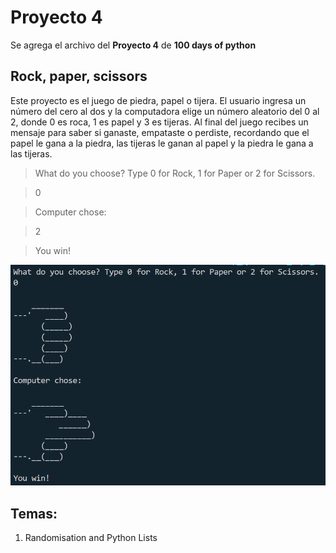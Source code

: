 # Proyecto 4
Se agrega el archivo del **Proyecto 4** de **100 days of python**

## Rock, paper, scissors

Este proyecto es el juego de piedra, papel o tijera. El usuario ingresa un número del cero al dos y la computadora elige un número aleatorio del 0 al 2, donde 0 es roca, 1 es papel y 3 es tijeras. Al final del juego recibes un mensaje para saber si ganaste, empataste o perdiste, recordando que el papel le gana a la piedra, las tijeras le ganan al papel y la piedra le gana a las tijeras.

> What do you choose? Type 0 for Rock, 1 for Paper or 2 for Scissors.

> 0

> Computer chose:

> 2

> You win!

![Imagen de la consola al ejecutar el programa](/day_4/images/rock_paper_scissors.PNG)

## Temas:
1. Randomisation and Python Lists